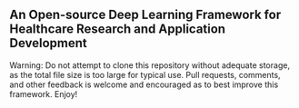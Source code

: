 ## An Open-source Deep Learning Framework for Healthcare Research and Application Development

Warning: Do not attempt to clone this repository without adequate storage, as the total file size is too large for typical use. Pull requests, comments, and other feedback is welcome and encouraged as to best improve this framework. Enjoy!
